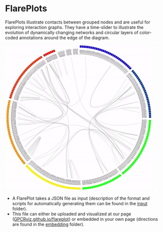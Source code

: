 # FlarePlots

FlarePlots illustrate contacts between grouped nodes and are useful for exploring interaction graphs. They have a time-slider to illustrate the evolution of dynamically changing networks and circular layers of color-coded annotations around the edge of the diagram.

![FlarePlot example](https://github.com/GPCRviz/flareplot/blob/master/docs/img/examples/mor_example.gif)

* A FlarePlot takes a JSON file as input (description of the format and scripts for automatically generating them can be found in the [input](https://github.com/GPCRviz/FlarePlot/tree/master/input) folder). 
* This file can either be uploaded and visualized at our page ([GPCRviz.github.io/flareplot](https://GPCRviz.github.io/flareplot)) or embedded in your own page (directions are found in the [embedding](https://github.com/GPCRviz/flareplot/tree/master/embedding) folder).


